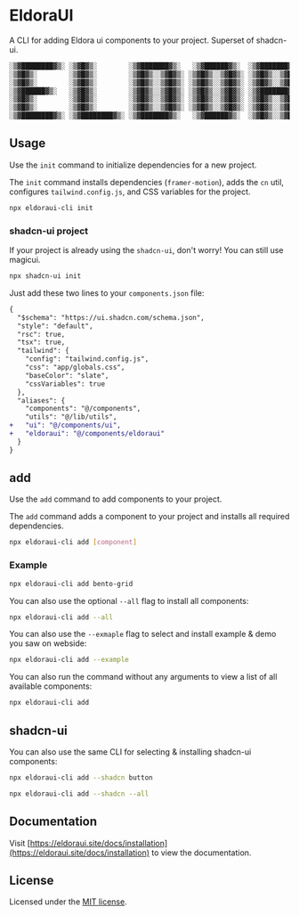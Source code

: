 # EldoraUI

A CLI for adding Eldora ui components to your project. Superset of shadcn-ui.

```bash
░▒▓████████▓▒░ ░▒▓█▓▒░        ░▒▓███████▓▒░   ░▒▓██████▓▒░  ░▒▓███████▓▒░   ░▒▓██████▓▒░        ░▒▓█▓▒░░▒▓█▓▒░ ░▒▓█▓▒░
░▒▓█▓▒░        ░▒▓█▓▒░        ░▒▓█▓▒░░▒▓█▓▒░ ░▒▓█▓▒░░▒▓█▓▒░ ░▒▓█▓▒░░▒▓█▓▒░ ░▒▓█▓▒░░▒▓█▓▒░       ░▒▓█▓▒░░▒▓█▓▒░ ░▒▓█▓▒░
░▒▓█▓▒░        ░▒▓█▓▒░        ░▒▓█▓▒░░▒▓█▓▒░ ░▒▓█▓▒░░▒▓█▓▒░ ░▒▓█▓▒░░▒▓█▓▒░ ░▒▓█▓▒░░▒▓█▓▒░       ░▒▓█▓▒░░▒▓█▓▒░ ░▒▓█▓▒░
░▒▓██████▓▒░   ░▒▓█▓▒░        ░▒▓█▓▒░░▒▓█▓▒░ ░▒▓█▓▒░░▒▓█▓▒░ ░▒▓███████▓▒░  ░▒▓████████▓▒░       ░▒▓█▓▒░░▒▓█▓▒░ ░▒▓█▓▒░
░▒▓█▓▒░        ░▒▓█▓▒░        ░▒▓█▓▒░░▒▓█▓▒░ ░▒▓█▓▒░░▒▓█▓▒░ ░▒▓█▓▒░░▒▓█▓▒░ ░▒▓█▓▒░░▒▓█▓▒░       ░▒▓█▓▒░░▒▓█▓▒░ ░▒▓█▓▒░
░▒▓█▓▒░        ░▒▓█▓▒░        ░▒▓█▓▒░░▒▓█▓▒░ ░▒▓█▓▒░░▒▓█▓▒░ ░▒▓█▓▒░░▒▓█▓▒░ ░▒▓█▓▒░░▒▓█▓▒░       ░▒▓█▓▒░░▒▓█▓▒░ ░▒▓█▓▒░
░▒▓████████▓▒░ ░▒▓████████▓▒░ ░▒▓███████▓▒░   ░▒▓██████▓▒░  ░▒▓█▓▒░░▒▓█▓▒░ ░▒▓█▓▒░░▒▓█▓▒░        ░▒▓██████▓▒░  ░▒▓█▓▒░

```

## Usage

Use the `init` command to initialize dependencies for a new project.

The `init` command installs dependencies (`framer-motion`), adds the `cn` util, configures `tailwind.config.js`, and CSS variables for the project.

```bash
npx eldoraui-cli init
```

### shadcn-ui project

If your project is already using the `shadcn-ui`, don't worry! You can still use magicui.

```bash
npx shadcn-ui init
```

Just add these two lines to your `components.json` file:

```diff
{
  "$schema": "https://ui.shadcn.com/schema.json",
  "style": "default",
  "rsc": true,
  "tsx": true,
  "tailwind": {
    "config": "tailwind.config.js",
    "css": "app/globals.css",
    "baseColor": "slate",
    "cssVariables": true
  },
  "aliases": {
    "components": "@/components",
    "utils": "@/lib/utils",
+   "ui": "@/components/ui",
+   "eldoraui": "@/components/eldoraui"
  }
}
```

## add

Use the `add` command to add components to your project.

The `add` command adds a component to your project and installs all required dependencies.

```bash
npx eldoraui-cli add [component]
```

### Example

```bash
npx eldoraui-cli add bento-grid
```

You can also use the optional `--all` flag to install all components:

```bash
npx eldoraui-cli add --all
```

You can also use the `--exmaple` flag to select and install example & demo you saw on webside:

```bash
npx eldoraui-cli add --example
```

You can also run the command without any arguments to view a list of all available components:

```bash
npx eldoraui-cli add
```

## shadcn-ui

You can also use the same CLI for selecting & installing shadcn-ui components:

```bash
npx eldoraui-cli add --shadcn button
```

```bash
npx eldoraui-cli add --shadcn --all
```

## Documentation

Visit [https://eldoraui.site/docs/installation](https://eldoraui.site/docs/installation) to view the documentation.

## License

Licensed under the [MIT license](https://github.com/karthikmudunuri/eldoraui/blob/main/LICENSE.md).
